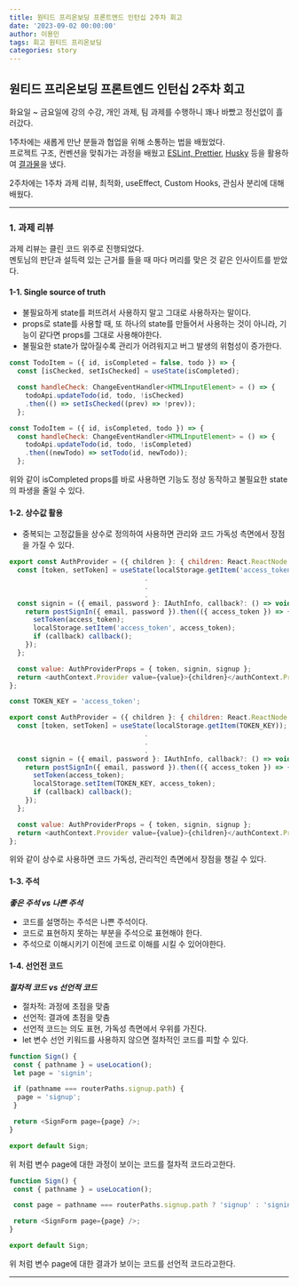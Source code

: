 ```yaml
---
title: 원티드 프리온보딩 프론트엔드 인턴십 2주차 회고
date: '2023-09-02 00:00:00'
author: 이용민
tags: 회고 원티드 프리온보딩
categories: story
---
```


## 원티드 프리온보딩 프론트엔드 인턴십 2주차 회고

화요일 ~ 금요일에 강의 수강, 개인 과제, 팀 과제를 수행하니 꽤나 바빴고 정신없이 흘러갔다.  

1주차에는 새롭게 만난 분들과 협업을 위해 소통하는 법을 배웠었다.  
프로젝트 구조, 컨벤션을 맞춰가는 과정을 배웠고 [ESLint, Prettier](https://slowteady.github.io/work/eslint-prettier/), [Husky](https://slowteady.github.io/work/husky/) 등을 활용하여 [결과물](https://github.com/pre-onboarding-12th-team6/pre-onboarding-12th-1-6)을 냈다.  

2주차에는 1주차 과제 리뷰, 최적화, useEffect, Custom Hooks, 관심사 분리에 대해 배웠다.

---

### 1. 과제 리뷰

과제 리뷰는 클린 코드 위주로 진행되었다.  
멘토님의 판단과 설득력 있는 근거를 들을 때 마다 머리를 맞은 것 같은 인사이트를 받았다.  

#### 1-1. Single source of truth  

- 불필요하게 state를 퍼뜨려서 사용하지 말고 그대로 사용하자는 말이다.  
- props로 state를 사용할 때, 또 하나의 state를 만들어서 사용하는 것이 아니라, 기능이 같다면 props를 그대로 사용해야한다.
- 불필요한 state가 많아질수록 관리가 어려워지고 버그 발생의 위험성이 증가한다.

```js
const TodoItem = ({ id, isCompleted = false, todo }) => {
  const [isChecked, setIsChecked] = useState(isCompleted);

  const handleCheck: ChangeEventHandler<HTMLInputElement> = () => {
    todoApi.updateTodo(id, todo, !isChecked)
    .then(() => setIsChecked((prev) => !prev));
  };
```

```js
const TodoItem = ({ id, isCompleted, todo }) => {
  const handleCheck: ChangeEventHandler<HTMLInputElement> = () => {
    todoApi.updateTodo(id, todo, !isCompleted)
    .then((newTodo) => setTodo(id, newTodo));
  };
```

위와 같이 isCompleted props를 바로 사용하면 기능도 정상 동작하고 불필요한 state의 파생을 줄일 수 있다.

#### 1-2. 상수값 활용

- 중복되는 고정값들을 상수로 정의하여 사용하면 관리와 코드 가독성 측면에서 장점을 가질 수 있다.

```js
export const AuthProvider = ({ children }: { children: React.ReactNode }) => {
  const [token, setToken] = useState(localStorage.getItem('access_token'));
                                  .
                                  .
                                  .
  const signin = ({ email, password }: IAuthInfo, callback?: () => void) => {
    return postSignIn({ email, password }).then(({ access_token }) => {
      setToken(access_token);
      localStorage.setItem('access_token', access_token);
      if (callback) callback();
    });
  };

  const value: AuthProviderProps = { token, signin, signup };
  return <authContext.Provider value={value}>{children}</authContext.Provider>;
};
```

```js
const TOKEN_KEY = 'access_token';

export const AuthProvider = ({ children }: { children: React.ReactNode }) => {
  const [token, setToken] = useState(localStorage.getItem(TOKEN_KEY));
                                  .
                                  .
                                  .
  const signin = ({ email, password }: IAuthInfo, callback?: () => void) => {
    return postSignIn({ email, password }).then(({ access_token }) => {
      setToken(access_token);
      localStorage.setItem(TOKEN_KEY, access_token);
      if (callback) callback();
    });
  };

  const value: AuthProviderProps = { token, signin, signup };
  return <authContext.Provider value={value}>{children}</authContext.Provider>;
};
```

위와 같이 상수로 사용하면 코드 가독성, 관리적인 측면에서 장점을 챙길 수 있다.

#### 1-3. 주석

***좋은 주석 vs 나쁜 주석***

- 코드를 설명하는 주석은 나쁜 주석이다.
- 코드로 표현하지 못하는 부분을 주석으로 표현해야 한다.
- 주석으로 이해시키기 이전에 코드로 이해를 시킬 수 있어야한다.

#### 1-4. 선언전 코드

***절차적 코드 vs 선언적 코드***

- 절차적: 과정에 초점을 맞춤
- 선언적: 결과에 초점을 맞춤
- 선언적 코드는 의도 표현, 가독성 측면에서 우위를 가진다.
- let 변수 선언 키워드를 사용하지 않으면 절차적인 코드를 피할 수 있다.

```js
function Sign() {
 const { pathname } = useLocation();
 let page = 'signin';

 if (pathname === routerPaths.signup.path) {
  page = 'signup';
 }

 return <SignForm page={page} />;
}

export default Sign;
```

위 처럼 변수 page에 대한 과정이 보이는 코드를 절차적 코드라고한다.

```js
function Sign() {
 const { pathname } = useLocation();

 const page = pathname === routerPaths.signup.path ? 'signup' : 'signin';

 return <SignForm page={page} />;
}

export default Sign;
```

위 처럼 변수 page에 대한 결과가 보이는 코드를 선언적 코드라고한다.

---
